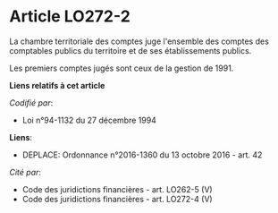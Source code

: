 # Article LO272-2

La chambre territoriale des comptes juge l'ensemble des comptes des comptables publics du territoire et de ses établissements
publics.

Les premiers comptes jugés sont ceux de la gestion de 1991.

**Liens relatifs à cet article**

_Codifié par_:

  - Loi n°94-1132 du 27 décembre 1994

**Liens**:

  - DEPLACE: Ordonnance n°2016-1360 du 13 octobre 2016 - art. 42

_Cité par_:

  - Code des juridictions financières - art. LO262-5 (V)
  - Code des juridictions financières - art. LO272-4 (V)
